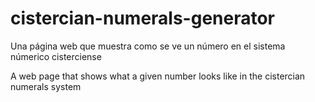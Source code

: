 # cistercian-numerals-generator

Una página web que muestra como se ve un número en el sistema númerico cisterciense

A web page that shows what a given number looks like in the cistercian numerals system
